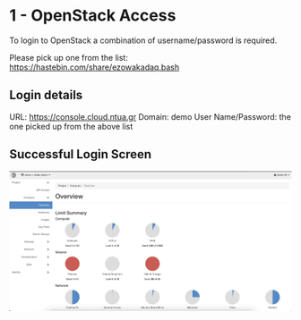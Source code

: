 # 1 - OpenStack Access

To login to OpenStack a combination of username/password is required.

Please pick up one from the list: <https://hastebin.com/share/ezowakadaq.bash>

## Login details

URL: <https://console.cloud.ntua.gr>
Domain: demo
User Name/Password: the one picked up from the above list

## Successful Login Screen

![horizon](images/horizon.png)
